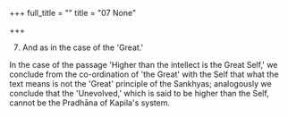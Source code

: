 +++
full_title = ""
title = "07 None"

+++


7. And as in the case of the 'Great.'

In the case of the passage 'Higher than the intellect is the Great Self,' we conclude from the co-ordination of 'the Great' with the Self that what the text means is not the 'Great' principle of the Sankhyas; analogously we conclude that the 'Unevolved,' which is said to be higher than the Self, cannot be the Pradhāna of Kapila's system.

